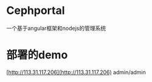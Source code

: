 # Cephportal

一个基于angular框架和nodejs的管理系统

# 部署的demo

[http://113.31.117.206](http://113.31.117.206)  admin/admin

